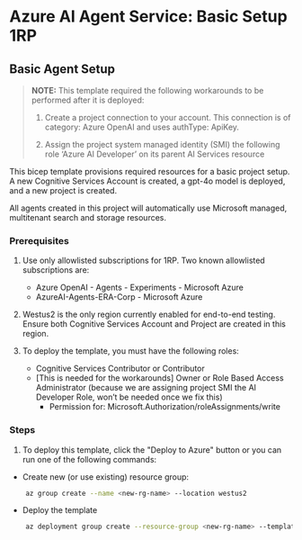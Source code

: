 # Azure AI Agent Service: Basic Setup 1RP

## Basic Agent Setup

> **NOTE:** This template required the following workarounds to be performed after it is deployed:
> 
> 1. Create a project connection to your account. This connection is of category: Azure OpenAI and uses authType: ApiKey.
>    
> 2. Assign the project system managed identity (SMI) the following role ‘Azure AI Developer’ on its parent AI Services resource 

This bicep template provisions required resources for a basic project setup. A new Cognitive Services Account is created, a gpt-4o model is deployed, and a new project is created.

All agents created in this project will automatically use Microsoft managed, multitenant search and storage resources.

### Prerequisites
1. Use only allowlisted subscriptions for 1RP. Two known allowlisted subscriptions are:
    * Azure OpenAI - Agents - Experiments - Microsoft Azure
    * AzureAI-Agents-ERA-Corp - Microsoft Azure
    
1. Westus2 is the only region currently enabled for end-to-end testing. Ensure both Cognitive Services Account and Project are created in this region.
   
1. To deploy the template, you must have the following roles:
    * Cognitive Services Contributor or Contributor
    * [This is needed for the workarounds] Owner or Role Based Access Administrator (because we are assigning project SMI the AI Developer Role, won’t be needed once we fix this)
        * Permission for: Microsoft.Authorization/roleAssignments/write 

 
### Steps

1. To deploy this template, click the "Deploy to Azure" button or you can run one of the following commands:


* Create new (or use existing) resource group:

```bash
    az group create --name <new-rg-name> --location westus2
```

* Deploy the template

```bash
    az deployment group create --resource-group <new-rg-name> --template-file basic-setup.bicep
```
